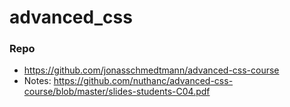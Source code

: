 # advanced_css

### Repo

* https://github.com/jonasschmedtmann/advanced-css-course
* Notes: https://github.com/nuthanc/advanced-css-course/blob/master/slides-students-C04.pdf
